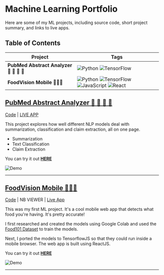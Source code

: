 # Machine Learning Portfolio

Here are some of my ML projects, including source code, short project summary, and links to live apps.

## Table of Contents

<!--ts-->

| Project                                  | Tags                                                                                                                                                                                                                                                                                                                                                                                                                                                                             |
| ---------------------------------------- | -------------------------------------------------------------------------------------------------------------------------------------------------------------------------------------------------------------------------------------------------------------------------------------------------------------------------------------------------------------------------------------------------------------------------------------------------------------------------------- |
| **PubMed Abstract Analyzer** 🍺 💊 📄 🔎 | ![Python](https://img.shields.io/badge/python-%2314354C.svg?style=for-the-badge&logo=python&logoColor=white) ![TensorFlow](https://img.shields.io/badge/TensorFlow-%23FF6F00.svg?style=for-the-badge&logo=TensorFlow&logoColor=white)                                                                                                                                                                                                                                            |
| **FoodVision Mobile** 🍔👀📱             | ![Python](https://img.shields.io/badge/python-%2314354C.svg?style=for-the-badge&logo=python&logoColor=white) ![TensorFlow](https://img.shields.io/badge/TensorFlow-%23FF6F00.svg?style=for-the-badge&logo=TensorFlow&logoColor=white) ![JavaScript](https://img.shields.io/badge/javascript-%23323330.svg?style=for-the-badge&logo=javascript&logoColor=%23F7DF1E) ![React](https://img.shields.io/badge/react-%2320232a.svg?style=for-the-badge&logo=react&logoColor=%2361DAFB) |

<!--te-->

## [**PubMed Abstract Analyzer** 🍺 💊 📄 🔎](https://github.com/tomwalczak/PubMed-Abstract-Analyzer)

[Code](https://github.com/tomwalczak/PubMed-Abstract-Analyzer) | [LIVE APP](http://tomwalczak.com/pubmed-abstract-analyzer)

This project explores how well different NLP models deal with summarization, classification and claim extraction, all on one page.

- Summarization
- Text Classification
- Claim Extraction

You can try it out [**HERE**](http://tomwalczak.com/pubmed-abstract-analyzer)

![Demo](https://mldatatwk.s3.us-east-2.amazonaws.com/gifs/pubmed_short.gif)

---

## [**FoodVision Mobile** 🍔👀📱 ](https://github.com/tomwalczak/food-vision-mobile-tensorflowjs)

[Code](https://github.com/tomwalczak/food-vision-mobile-tensorflowjs) | NB VIEWER | [Live App](https://tomwalczak.github.io/food-vision-mobile-tensorflowjs/)

This was my first ML project. It's a cool mobile web app that detects what food you're having. It's pretty accurate!

I first researched and created the models using Google Colab and used the [Food101 Dataset](https://paperswithcode.com/dataset/food-101) to train the models.

Next, I ported the models to TensorflowJS so that they could run inside a mobile browser. The web app is built using ReactJS.

You can try it out [**HERE**](https://tomwalczak.github.io/food-vision-mobile-tensorflowjs/)

![Demo](https://mldatatwk.s3.us-east-2.amazonaws.com/gifs/demo_small.gif)

---
